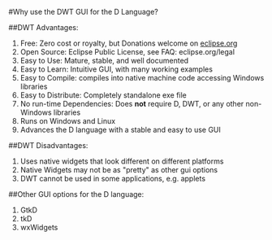 #Why use the DWT GUI for the D Language?

##DWT Advantages:
1. Free: Zero cost or royalty, but Donations welcome on [eclipse.org](https://eclipse.org/swt)
2. Open Source: Eclipse Public License, see FAQ: eclipse.org/legal
3. Easy to Use: Mature, stable, and well documented
4. Easy to Learn: Intuitive GUI, with many working examples
5. Easy to Compile: compiles into native machine code accessing Windows libraries
6. Easy to Distribute: Completely standalone exe file
7. No run-time Dependencies: Does **not** require D, DWT, or any other non-Windows libraries
8. Runs on Windows and Linux
9. Advances the D language with a stable and easy to use GUI

##DWT Disadvantages:
1. Uses native widgets that look different on different platforms
2. Native Widgets may not be as "pretty" as other gui options
3. DWT cannot be used in some applications, e.g. applets

##Other GUI options for the D language:
1. GtkD
2. tkD
3. wxWidgets